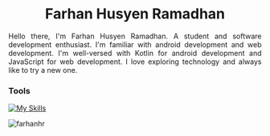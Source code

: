 <h1 align="center">Farhan Husyen Ramadhan</h1>
<p align="justify">
Hello there, I'm Farhan Husyen Ramadhan. A student and software development enthusiast. I'm familiar with android development and web development. I'm well-versed with Kotlin for android development and JavaScript for web development. I love exploring technology and always like to try a new one. </p>

<h3 align="left">Tools</h3>
<p align="left"> 

[![My Skills](https://skillicons.dev/icons?i=js,ts,kotlin,androidstudio,php,laravel,express,react,mongodb,mysql,python,figma)](https://skillicons.dev)

<p><img align="left" src="https://github-readme-stats.vercel.app/api/top-langs?username=farhanhr&show_icons=true&locale=en&theme=tokyonight&hide=python,jupyter+notebook" alt="farhanhr" /></p>
<!--
**farhanhr/farhanhr** is a ✨ _special_ ✨ repository because its `README.md` (this file) appears on your GitHub profile.

Here are some ideas to get you started:

- 🔭 I’m currently working on ...
- 🌱 I’m currently learning ...
- 👯 I’m looking to collaborate on ...
- 🤔 I’m looking for help with ...
- 💬 Ask me about ...
- 📫 How to reach me: ...
- 😄 Pronouns: ...
- ⚡ Fun fact: ...
-->
